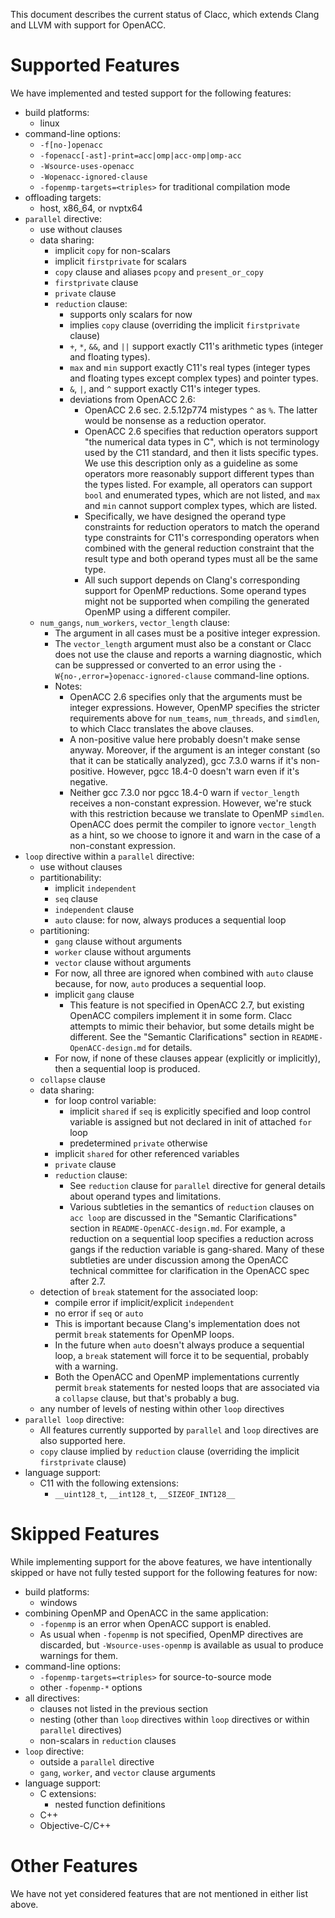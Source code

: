 This document describes the current status of Clacc, which extends
Clang and LLVM with support for OpenACC.

Supported Features
==================

We have implemented and tested support for the following features:

* build platforms:
    * linux
* command-line options:
    * `-f[no-]openacc`
    * `-fopenacc[-ast]-print=acc|omp|acc-omp|omp-acc`
    * `-Wsource-uses-openacc`
    * `-Wopenacc-ignored-clause`
    * `-fopenmp-targets=<triples>` for traditional compilation mode
* offloading targets:
    * host, x86_64, or nvptx64
* `parallel` directive:
    * use without clauses
    * data sharing:
        * implicit `copy` for non-scalars
        * implicit `firstprivate` for scalars
        * `copy` clause and aliases `pcopy` and `present_or_copy`
        * `firstprivate` clause
        * `private` clause
        * `reduction` clause:
            * supports only scalars for now
            * implies `copy` clause (overriding the implicit
              `firstprivate` clause)
            * `+`, `*`, `&&`, and `||` support exactly C11's
              arithmetic types (integer and floating types).
            * `max` and `min` support exactly C11's real types
              (integer types and floating types except complex types)
              and pointer types.
            * `&`, `|`, and `^` support exactly C11's integer types.
            * deviations from OpenACC 2.6:
                * OpenACC 2.6 sec. 2.5.12p774 mistypes `^` as `%`.
                  The latter would be nonsense as a reduction
                  operator.
                * OpenACC 2.6 specifies that reduction operators
                  support "the numerical data types in C", which is
                  not terminology used by the C11 standard, and then
                  it lists specific types.  We use this description
                  only as a guideline as some operators more
                  reasonably support different types than the types
                  listed.  For example, all operators can support
                  `bool` and enumerated types, which are not listed,
                  and `max` and `min` cannot support complex types,
                  which are listed.
                * Specifically, we have designed the operand type
                  constraints for reduction operators to match the
                  operand type constraints for C11's corresponding
                  operators when combined with the general reduction
                  constraint that the result type and both operand
                  types must all be the same type.
                * All such support depends on Clang's corresponding
                  support for OpenMP reductions.  Some operand types
                  might not be supported when compiling the generated
                  OpenMP using a different compiler.
    * `num_gangs`, `num_workers`, `vector_length` clause:
        * The argument in all cases must be a positive integer
          expression.
        * The `vector_length` argument must also be a constant or
          Clacc does not use the clause and reports a warning
          diagnostic, which can be suppressed or converted to an error
          using the `-W{no-,error=}openacc-ignored-clause`
          command-line options.
        * Notes:
            * OpenACC 2.6 specifies only that the arguments must be
              integer expressions.  However, OpenMP specifies the
              stricter requirements above for `num_teams`,
              `num_threads`, and `simdlen`, to which Clacc translates
              the above clauses.
            * A non-positive value here probably doesn't make sense
              anyway.  Moreover, if the argument is an integer
              constant (so that it can be statically analyzed), gcc
              7.3.0 warns if it's non-positive.  However, pgcc 18.4-0
              doesn't warn even if it's negative.
            * Neither gcc 7.3.0 nor pgcc 18.4-0 warn if
              `vector_length` receives a non-constant expression.
              However, we're stuck with this restriction because we
              translate to OpenMP `simdlen`.  OpenACC does permit the
              compiler to ignore `vector_length` as a hint, so we
              choose to ignore it and warn in the case of a
              non-constant expression.
* `loop` directive within a `parallel` directive:
    * use without clauses
    * partitionability:
        * implicit `independent`
        * `seq` clause
        * `independent` clause
        * `auto` clause: for now, always produces a sequential loop
    * partitioning:
        * `gang` clause without arguments
        * `worker` clause without arguments
        * `vector` clause without arguments
        * For now, all three are ignored when combined with `auto`
          clause because, for now, `auto` produces a sequential loop.
        * implicit `gang` clause
            * This feature is not specified in OpenACC 2.7, but
              existing OpenACC compilers implement it in some form.
              Clacc attempts to mimic their behavior, but some details
              might be different.  See the "Semantic Clarifications"
              section in `README-OpenACC-design.md` for details.
        * For now, if none of these clauses appear (explicitly or
          implicitly), then a sequential loop is produced.
    * `collapse` clause
    * data sharing:
        * for loop control variable:
            * implicit `shared` if `seq` is explicitly specified and
              loop control variable is assigned but not declared in
              init of attached `for` loop
            * predetermined `private` otherwise
        * implicit `shared` for other referenced variables
        * `private` clause
        * `reduction` clause:
            * See `reduction` clause for `parallel` directive for
              general details about operand types and limitations.
            * Various subtleties in the semantics of `reduction`
              clauses on `acc loop` are discussed in the "Semantic
              Clarifications" section in `README-OpenACC-design.md`.
              For example, a reduction on a sequential loop specifies
              a reduction across gangs if the reduction variable is
              gang-shared.  Many of these subtleties are under
              discussion among the OpenACC technical committee for
              clarification in the OpenACC spec after 2.7.
    * detection of `break` statement for the associated loop:
        * compile error if implicit/explicit `independent`
        * no error if `seq` or `auto`
        * This is important because Clang's implementation does not
          permit `break` statements for OpenMP loops.
        * In the future when `auto` doesn't always produce a
          sequential loop, a `break` statement will force it to be
          sequential, probably with a warning.
        * Both the OpenACC and OpenMP implementations currently permit
          `break` statements for nested loops that are associated via
          a `collapse` clause, but that's probably a bug.
    * any number of levels of nesting within other `loop` directives
* `parallel loop` directive:
    * All features currently supported by `parallel` and `loop`
      directives are also supported here.
    * `copy` clause implied by `reduction` clause (overriding the
      implicit `firstprivate` clause)
* language support:
    * C11 with the following extensions:
        * `__uint128_t`, `__int128_t`, `__SIZEOF_INT128__`

Skipped Features
================

While implementing support for the above features, we have
intentionally skipped or have not fully tested support for the
following features for now:

* build platforms:
    * windows
* combining OpenMP and OpenACC in the same application:
    * `-fopenmp` is an error when OpenACC support is enabled.
    * As usual when `-fopenmp` is not specified, OpenMP directives are
      discarded, but `-Wsource-uses-openmp` is available as usual to
      produce warnings for them.
* command-line options:
    * `-fopenmp-targets=<triples>` for source-to-source mode
    * other `-fopenmp-*` options
* all directives:
    * clauses not listed in the previous section
    * nesting (other than `loop` directives within `loop` directives
      or within `parallel` directives)
    * non-scalars in `reduction` clauses
* `loop` directive:
    * outside a `parallel` directive
    * `gang`, `worker`, and `vector` clause arguments
* language support:
    * C extensions:
        * nested function definitions
    * C++
    * Objective-C/C++

Other Features
==============

We have not yet considered features that are not mentioned in either
list above.

